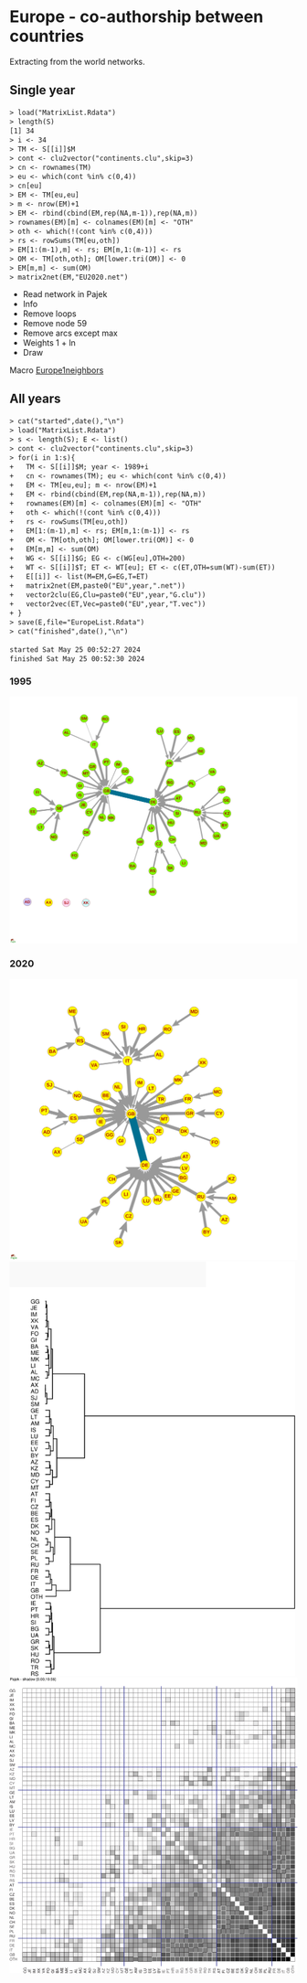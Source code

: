 # Europe - co-authorship between countries 

Extracting from the world networks.

## Single year
```
> load("MatrixList.Rdata")
> length(S)
[1] 34
> i <- 34
> TM <- S[[i]]$M
> cont <- clu2vector("continents.clu",skip=3)
> cn <- rownames(TM)
> eu <- which(cont %in% c(0,4))
> cn[eu]
> EM <- TM[eu,eu]
> m <- nrow(EM)+1
> EM <- rbind(cbind(EM,rep(NA,m-1)),rep(NA,m))
> rownames(EM)[m] <- colnames(EM)[m] <- "OTH"
> oth <- which(!(cont %in% c(0,4)))
> rs <- rowSums(TM[eu,oth])
> EM[1:(m-1),m] <- rs; EM[m,1:(m-1)] <- rs
> OM <- TM[oth,oth]; OM[lower.tri(OM)] <- 0
> EM[m,m] <- sum(OM)
> matrix2net(EM,"EU2020.net")
```

  * Read network in Pajek
  * Info
  * Remove loops
  * Remove node 59
  * Remove arcs except max
  * Weights 1 + ln
  * Draw

Macro [Europe1neighbors](https://raw.githubusercontent.com/bavla/OpenAlex/main/code/Europe1neighbors.mcr)

## All years
```
> cat("started",date(),"\n")
> load("MatrixList.Rdata")
> s <- length(S); E <- list()
> cont <- clu2vector("continents.clu",skip=3)
> for(i in 1:s){
+   TM <- S[[i]]$M; year <- 1989+i
+   cn <- rownames(TM); eu <- which(cont %in% c(0,4))
+   EM <- TM[eu,eu]; m <- nrow(EM)+1
+   EM <- rbind(cbind(EM,rep(NA,m-1)),rep(NA,m))
+   rownames(EM)[m] <- colnames(EM)[m] <- "OTH"
+   oth <- which(!(cont %in% c(0,4)))
+   rs <- rowSums(TM[eu,oth])
+   EM[1:(m-1),m] <- rs; EM[m,1:(m-1)] <- rs
+   OM <- TM[oth,oth]; OM[lower.tri(OM)] <- 0
+   EM[m,m] <- sum(OM)
+   WG <- S[[i]]$G; EG <- c(WG[eu],OTH=200)
+   WT <- S[[i]]$T; ET <- WT[eu]; ET <- c(ET,OTH=sum(WT)-sum(ET))
+   E[[i]] <- list(M=EM,G=EG,T=ET)
+   matrix2net(EM,paste0("EU",year,".net"))
+   vector2clu(EG,Clu=paste0("EU",year,"G.clu"))
+   vector2vec(ET,Vec=paste0("EU",year,"T.vec"))
+ }
> save(E,file="EuropeList.Rdata")
> cat("finished",date(),"\n")

started Sat May 25 00:52:27 2024 
finished Sat May 25 00:52:30 2024 
```

### 1995
<img src="https://raw.githubusercontent.com/bavla/OpenAlex/main/Countries/pics/EU1995_1n.svg?sanitize=true" width="600">

### 2020
<img src="https://raw.githubusercontent.com/bavla/OpenAlex/main/Countries/pics/EU2020_1n.svg?sanitize=true" width="600">

<img src="https://raw.githubusercontent.com/bavla/OpenAlex/main/Countries/pics/EUdend2020.svg?sanitize=true" width="500">

<img src="https://raw.githubusercontent.com/bavla/OpenAlex/main/Countries/pics/EUmat2020.svg?sanitize=true" width="700">

